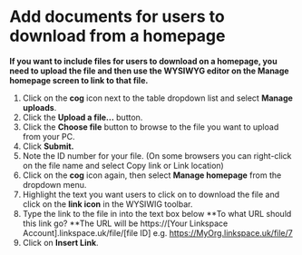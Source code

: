 

# **Add documents for users to download from a homepage**

**If you want to include files for users to download on a homepage, you need to upload the file and then use the WYSIWYG editor on the Manage homepage screen to link to that file.&nbsp;**

1. Click on the **cog** icon next to the table dropdown list and select **Manage uploads**.&nbsp;
2. Click the **Upload a file...** button.&nbsp;
3. Click the **Choose file** button to browse to the file you want to upload from your PC.&nbsp;
4. Click **Submit.**
5. Note the ID number for your file. (On some browsers you can right-click on the file name and select Copy link or Link location)
6. Click on the **cog** icon again, then select **Manage homepage** from the dropdown menu.
7. Highlight the text you want users to click on to download the file and click on the **link icon** in the WYSIWIG toolbar.&nbsp;
8. Type the link to the file in into the text box below **To what URL should this link go?&nbsp;**The URL will be https://[Your Linkspace Account].linkspace.uk/file/[file ID] e.g. https://MyOrg.linkspace.uk/file/7
9. Click on **Insert Link**.